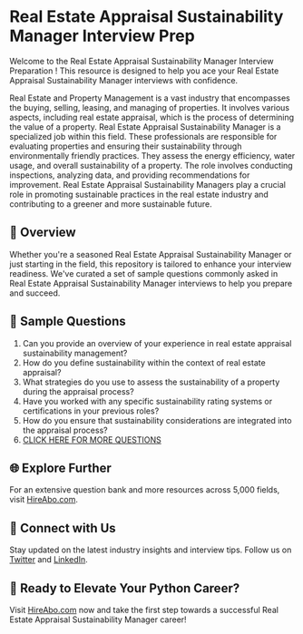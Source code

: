 # Real Estate Appraisal Sustainability Manager Interview Prep

Welcome to the Real Estate Appraisal Sustainability Manager Interview Preparation ! This resource is designed to help you ace your Real Estate Appraisal Sustainability Manager interviews with confidence.

Real Estate and Property Management is a vast industry that encompasses the buying, selling, leasing, and managing of properties. It involves various aspects, including real estate appraisal, which is the process of determining the value of a property. Real Estate Appraisal Sustainability Manager is a specialized job within this field. These professionals are responsible for evaluating properties and ensuring their sustainability through environmentally friendly practices. They assess the energy efficiency, water usage, and overall sustainability of a property. The role involves conducting inspections, analyzing data, and providing recommendations for improvement. Real Estate Appraisal Sustainability Managers play a crucial role in promoting sustainable practices in the real estate industry and contributing to a greener and more sustainable future.

## 🚀 Overview

Whether you're a seasoned Real Estate Appraisal Sustainability Manager or just starting in the field, this repository is tailored to enhance your interview readiness. We've curated a set of sample questions commonly asked in Real Estate Appraisal Sustainability Manager interviews to help you prepare and succeed.

## 📝 Sample Questions

1. Can you provide an overview of your experience in real estate appraisal sustainability management?
2. How do you define sustainability within the context of real estate appraisal?
3. What strategies do you use to assess the sustainability of a property during the appraisal process?
4. Have you worked with any specific sustainability rating systems or certifications in your previous roles?
5. How do you ensure that sustainability considerations are integrated into the appraisal process?
6. [CLICK HERE FOR MORE QUESTIONS](https://hireabo.com/job/21_2_26/Real%20Estate%20Appraisal%20Sustainability%20Manager)

## 🌐 Explore Further

For an extensive question bank and more resources across 5,000 fields, visit [HireAbo.com](https://www.hireabo.com).

## 📱 Connect with Us

Stay updated on the latest industry insights and interview tips. Follow us on [Twitter](https://twitter.com/hireabo) and [LinkedIn](https://www.linkedin.com/in/hire-abo-3609972a8/).

## 🚀 Ready to Elevate Your Python Career?

Visit [HireAbo.com](https://www.hireabo.com) now and take the first step towards a successful Real Estate Appraisal Sustainability Manager career!
